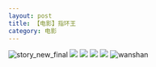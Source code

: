 ```yaml
---
layout: post
title: 【电影】指环王
category: 电影
---
```

![story_new_final](http://rfbyhtcfm.hd-bkt.clouddn.com/img/story_new_final_0322.png)
![](http://rfbyhtcfm.hd-bkt.clouddn.com/img/rings-220405-1.png)
![](http://rfbyhtcfm.hd-bkt.clouddn.com/img/rings-220405-2.png)
![](http://rfbyhtcfm.hd-bkt.clouddn.com/img/rings-220405-3.png)
![](http://rfbyhtcfm.hd-bkt.clouddn.com/img/rings-220405-4.png)
![wanshan](http://rfbyhtcfm.hd-bkt.clouddn.com/img/wanshan.png)
